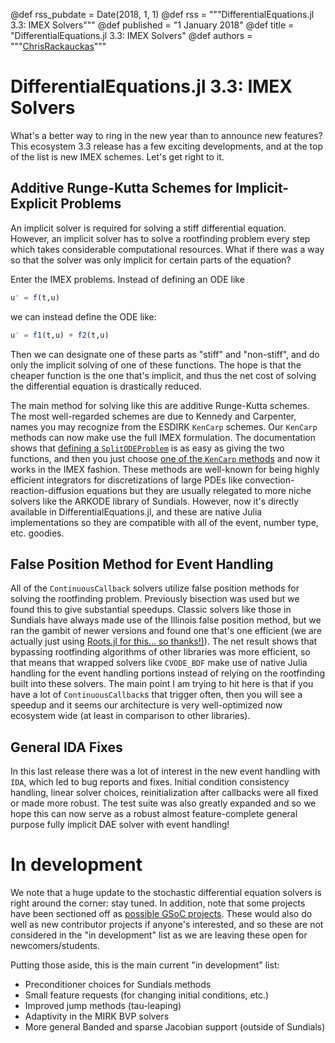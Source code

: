 @def rss_pubdate = Date(2018, 1, 1)
@def rss = """DifferentialEquations.jl 3.3: IMEX Solvers"""
@def published = "1 January 2018"
@def title = "DifferentialEquations.jl 3.3: IMEX Solvers"
@def authors = """<a href="https://github.com/ChrisRackauckas">ChrisRackauckas</a>"""  

# DifferentialEquations.jl 3.3: IMEX Solvers

What's a better way to ring in the new year than to announce new features?
This ecosystem 3.3 release has a few exciting developments, and at the
top of the list is new IMEX schemes. Let's get right to it.

## Additive Runge-Kutta Schemes for Implicit-Explicit Problems

An implicit solver is required for solving a stiff differential equation.
However, an implicit solver has to solve a rootfinding problem every step
which takes considerable computational resources. What if there was a way
so that the solver was only implicit for certain parts of the equation?

Enter the IMEX problems. Instead of defining an ODE like

```julia
u' = f(t,u)
```

we can instead define the ODE like:

```julia
u' = f1(t,u) + f2(t,u)
```

Then we can designate one of these parts as "stiff" and "non-stiff", and do
only the implicit solving of one of these functions. The hope is that the
cheaper function is the one that's implicit, and thus the net cost of solving
the differential equation is drastically reduced.

The main method for solving like this are additive Runge-Kutta schemes. The
most well-regarded schemes are due to Kennedy and Carpenter, names you may
recognize from the ESDIRK `KenCarp` schemes. Our `KenCarp` methods can now
make use the full IMEX formulation. The documentation shows that
[defining a `SplitODEProblem`](https://diffeq.sciml.ai/latest/types/split_ode_types)
is as easy as giving the two functions, and then you just choose
[one of the `KenCarp` methods](https://diffeq.sciml.ai/latest/solvers/split_ode_solve)
and now it works in the IMEX fashion. These methods are well-known for being
highly efficient integrators for discretizations of large PDEs like
convection-reaction-diffusion equations but they are usually relegated to more
niche solvers like the ARKODE library of Sundials. However, now it's directly
available in DifferentialEquations.jl, and these are native Julia implementations
so they are compatible with all of the event, number type, etc. goodies.

## False Position Method for Event Handling

All of the `ContinuousCallback` solvers utilize false position methods for solving
the rootfinding problem. Previously bisection was used but we found this to give
substantial speedups. Classic solvers like those in Sundials have always made
use of the Illinois false position method, but we ran the gambit of newer versions
and found one that's one efficient (we are actually just using
[Roots.jl for this... so thanks!)](https://github.com/JuliaMath/Roots.jl)). The
net result shows that bypassing rootfinding algorithms of other libraries was
more efficient, so that means that wrapped solvers like `CVODE_BDF` make use of
native Julia handling for the event handling portions instead of relying on
the rootfinding built into these solvers. The main point I am trying to hit here
is that if you have a lot of `ContinuousCallback`s that trigger often, then
you will see a speedup and it seems our architecture is very well-optimized now
ecosystem wide (at least in comparison to other libraries).

## General IDA Fixes

In this last release there was a lot of interest in the new event handling with
`IDA`, which led to bug reports and fixes. Initial condition consistency handling,
linear solver choices, reinitialization after callbacks were all fixed or made
more robust. The test suite was also greatly expanded and so we hope this can
now serve as a robust almost feature-complete general purpose fully implicit DAE
solver with event handling!

# In development

We note that a huge update to the stochastic differential equation solvers is
right around the corner: stay tuned. In addition, note that some projects have
been sectioned off as [possible GSoC projects](https://sciml.ai/soc/projects/diffeq.html).
These would also do well as new contributor projects if anyone's interested, and
so these are not considered in the "in development" list as we are leaving these
open for newcomers/students.

Putting those aside, this is the main current "in development" list:

- Preconditioner choices for Sundials methods
- Small feature requests (for changing initial conditions, etc.)
- Improved jump methods (tau-leaping)
- Adaptivity in the MIRK BVP solvers
- More general Banded and sparse Jacobian support (outside of Sundials)

